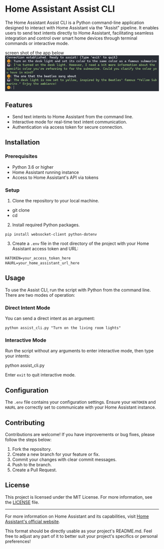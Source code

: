 # Home Assistant Assist CLI

The Home Assistant Assist CLI is a Python command-line application designed to interact with Home Assistant via the "Assist" pipeline. It enables users to send text intents directly to Home Assistant, facilitating seamless integration and control over smart home devices through terminal commands or interactive mode.

screen shot of the app below
![Screenshot of my application](/screenshot.png "Application Screenshot")

## Features

- Send text intents to Home Assistant from the command line.
- Interactive mode for real-time text intent communication.
- Authentication via access token for secure connection.

## Installation

### Prerequisites

- Python 3.6 or higher
- Home Assistant running instance
- Access to Home Assistant's API via tokens

### Setup

1. Clone the repository to your local machine.

- git clone <repository-url>
- cd <repository-directory>

2. Install required Python packages.

```plaintext
pip install websocket-client python-dotenv
```

3. Create a `.env` file in the root directory of the project with your Home Assistant access token and URL:

```plaintext
HATOKEN=your_access_token_here
HAURL=your_home_assistant_url_here
```

## Usage

To use the Assist CLI, run the script with Python from the command line. There are two modes of operation:

### Direct Intent Mode

You can send a direct intent as an argument:

```plaintext
python assist_cli.py "Turn on the living room lights"
```

### Interactive Mode

Run the script without any arguments to enter interactive mode, then type your intents:

python assist_cli.py

Enter `exit` to quit interactive mode.

## Configuration

The `.env` file contains your configuration settings. Ensure your `HATOKEN` and `HAURL` are correctly set to communicate with your Home Assistant instance.

## Contributing

Contributions are welcome! If you have improvements or bug fixes, please follow the steps below:

1. Fork the repository.
2. Create a new branch for your feature or fix.
3. Commit your changes with clear commit messages.
4. Push to the branch.
5. Create a Pull Request.


## License

This project is licensed under the MIT License. For more information, see the [LICENSE](LICENSE) file.

---

For more information on Home Assistant and its capabilities, visit [Home Assistant's official website](https://www.home-assistant.io/).

This format should be directly usable as your project's README.md. Feel free to adjust any part of it to better suit your project's specifics or personal preferences!
